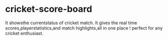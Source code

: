 # cricket-score-board
It showsthe currentstatus of cricket match.
It gives the real time scores,playerstatistics,and match highlights,all in one place ! perfect for any cricket enthusiast.
